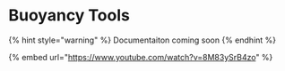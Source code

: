 # Buoyancy Tools

{% hint style="warning" %}
Documentaiton coming soon
{% endhint %}

{% embed url="https://www.youtube.com/watch?v=8M83ySrB4zo" %}
